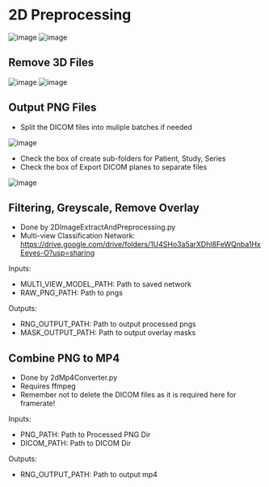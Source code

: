 # 2D Preprocessing
![image](https://user-images.githubusercontent.com/43814396/164041914-267a37b3-5794-4461-97cd-7dd2e6280f72.png)
![image](https://user-images.githubusercontent.com/43814396/164042174-83e117fe-4cd6-445b-aeff-755a91b7d1c9.png)

## Remove 3D Files
![image](https://user-images.githubusercontent.com/43814396/164043400-d5bc0ebe-7acc-4e7c-a671-28731d9c6cd8.png)
![image](https://user-images.githubusercontent.com/43814396/164043454-958a68fa-60d3-4c97-a8b3-5dbba256de98.png)

## Output PNG Files
* Split the DICOM files into muliple batches if needed

![image](https://user-images.githubusercontent.com/43814396/164043638-5756634f-b4e9-4ced-95ba-4516dd32831b.png)

* Check the box of create sub-folders for Patient, Study, Series
* Check the box of Export DICOM planes to separate files

![image](https://user-images.githubusercontent.com/43814396/167857398-63432cd1-fad7-4394-9159-2b1851c15415.png)


## Filtering, Greyscale, Remove Overlay
* Done by 2DImageExtractAndPreprocessing.py
* Multi-view Classification Network: https://drive.google.com/drive/folders/1U4SHo3a5arXDhl8FeWQnba1HxEeyes-O?usp=sharing

Inputs:
* MULTI_VIEW_MODEL_PATH: Path to saved network
* RAW_PNG_PATH: Path to pngs 

Outputs:
* RNG_OUTPUT_PATH: Path to output processed pngs
* MASK_OUTPUT_PATH: Path to output overlay masks

## Combine PNG to MP4
* Done by 2dMp4Converter.py
* Requires ffmpeg
* Remember not to delete the DICOM files as it is required here for framerate!

Inputs:
* PNG_PATH: Path to Processed PNG Dir
* DICOM_PATH: Path to DICOM Dir 

Outputs:
* RNG_OUTPUT_PATH: Path to output mp4

